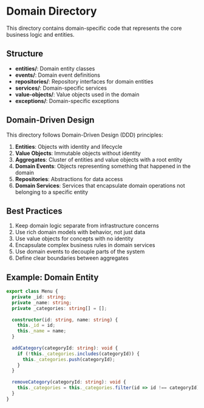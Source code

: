# Domain Directory

This directory contains domain-specific code that represents the core business logic and entities.

## Structure

- **entities/**: Domain entity classes
- **events/**: Domain event definitions
- **repositories/**: Repository interfaces for domain entities
- **services/**: Domain-specific services
- **value-objects/**: Value objects used in the domain
- **exceptions/**: Domain-specific exceptions

## Domain-Driven Design

This directory follows Domain-Driven Design (DDD) principles:

1. **Entities**: Objects with identity and lifecycle
2. **Value Objects**: Immutable objects without identity
3. **Aggregates**: Cluster of entities and value objects with a root entity
4. **Domain Events**: Objects representing something that happened in the domain
5. **Repositories**: Abstractions for data access
6. **Domain Services**: Services that encapsulate domain operations not belonging to a specific entity

## Best Practices

1. Keep domain logic separate from infrastructure concerns
2. Use rich domain models with behavior, not just data
3. Use value objects for concepts with no identity
4. Encapsulate complex business rules in domain services
5. Use domain events to decouple parts of the system
6. Define clear boundaries between aggregates

## Example: Domain Entity

```typescript
export class Menu {
  private _id: string;
  private _name: string;
  private _categories: string[] = [];
  
  constructor(id: string, name: string) {
    this._id = id;
    this._name = name;
  }
  
  addCategory(categoryId: string): void {
    if (!this._categories.includes(categoryId)) {
      this._categories.push(categoryId);
    }
  }
  
  removeCategory(categoryId: string): void {
    this._categories = this._categories.filter(id => id !== categoryId);
  }
}
``` 